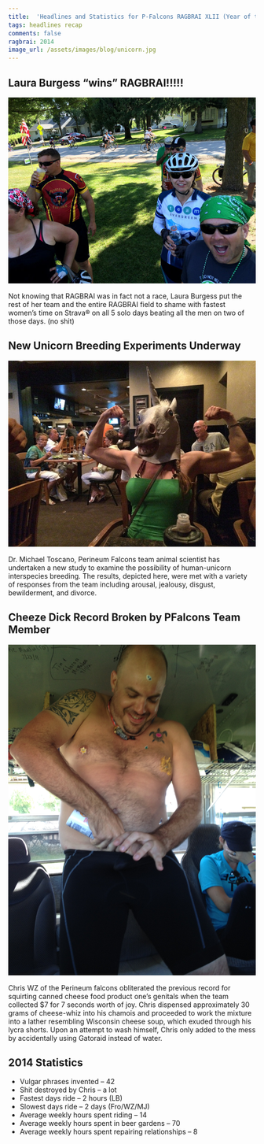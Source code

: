 ```yaml
---
title:  'Headlines and Statistics for P-Falcons RAGBRAI XLII (Year of the unicorn)'
tags: headlines recap
comments: false
ragbrai: 2014
image_url: /assets/images/blog/unicorn.jpg
---
```

## Laura Burgess “wins” RAGBRAI!!!!!

![laura](/assets/images/blog/laura_1.jpg)

Not knowing that RAGBRAI was in fact not a race, Laura Burgess put the rest of her team and the entire RAGBRAI field to shame with fastest women’s time on Strava® on all 5 solo days beating all the men on two of those days. (no shit)

## New Unicorn Breeding Experiments Underway

![the infamous unicorn](/assets/images/blog/unicorn.jpg)

Dr. Michael Toscano, Perineum Falcons team animal scientist has undertaken a new study to examine the possibility of human-unicorn interspecies breeding. The results, depicted here, were met with a variety of responses from the team including arousal, jealousy, disgust, bewilderment, and divorce.

## Cheeze Dick Record Broken by PFalcons Team Member

![chris whiz](/assets/images/blog/img_0927_2.jpg)

Chris WZ of the Perineum falcons obliterated the previous record for squirting canned cheese food product one’s genitals when the team collected $7 for 7 seconds worth of joy. Chris dispensed approximately 30 grams of cheese-whiz into his chamois and proceeded to work the mixture into a lather resembling Wisconsin cheese soup, which exuded through his lycra shorts. Upon an attempt to wash himself, Chris only added to the mess by accidentally using Gatoraid instead of water.

## 2014 Statistics
- Vulgar phrases invented – 42
- Shit destroyed by Chris – a lot
- Fastest days ride – 2 hours (LB)
- Slowest days ride – 2 days (Fro/WZ/MJ)
- Average weekly hours spent riding – 14
- Average weekly hours spent in beer gardens – 70
- Average weekly hours spent repairing relationships – 8
